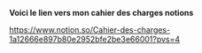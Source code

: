 **Voici le lien vers mon cahier des charges notions**

https://www.notion.so/Cahier-des-charges-1a12666e897b80e2952bfe2be3e66001?pvs=4
